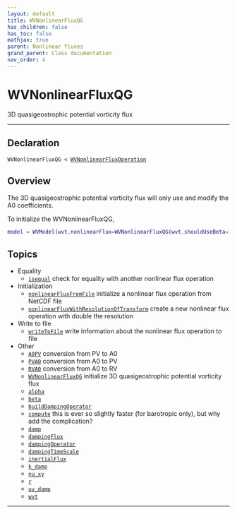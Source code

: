 ```yaml
---
layout: default
title: WVNonlinearFluxQG
has_children: false
has_toc: false
mathjax: true
parent: Nonlinear fluxes
grand_parent: Class documentation
nav_order: 4
---
```


#  WVNonlinearFluxQG

3D quasigeostrophic potential vorticity flux


---

## Declaration

<div class="language-matlab highlighter-rouge"><div class="highlight"><pre class="highlight"><code>WVNonlinearFluxQG < <a href="/classes/wvnonlinearfluxoperation/" title="WVNonlinearFluxOperation">WVNonlinearFluxOperation</a></code></pre></div></div>

## Overview
 
  The 3D quasigeostrophic potential vorticity flux will only use and
  modify the A0 coefficients.
 
  To initialize the WVNonlinearFluxQG,
 
  ```matlab
  model = WVModel(wvt,nonlinearFlux=WVNonlinearFluxQG(wvt,shouldUseBeta=1,uv_damp=wvt.uvMax));
  ```
 
    


## Topics
+ Equality
  + [`isequal`](/classes/nonlinear-fluxes/wvnonlinearfluxqg/isequal.html) check for equality with another nonlinear flux operation
+ Initialization
  + [`nonlinearFluxFromFile`](/classes/nonlinear-fluxes/wvnonlinearfluxqg/nonlinearfluxfromfile.html) initialize a nonlinear flux operation from NetCDF file
  + [`nonlinearFluxWithResolutionOfTransform`](/classes/nonlinear-fluxes/wvnonlinearfluxqg/nonlinearfluxwithresolutionoftransform.html) create a new nonlinear flux operation with double the resolution
+ Write to file
  + [`writeToFile`](/classes/nonlinear-fluxes/wvnonlinearfluxqg/writetofile.html) write information about the nonlinear flux operation to file
+ Other
  + [`A0PV`](/classes/nonlinear-fluxes/wvnonlinearfluxqg/a0pv.html) conversion from PV to A0
  + [`PVA0`](/classes/nonlinear-fluxes/wvnonlinearfluxqg/pva0.html) conversion from A0 to PV
  + [`RVA0`](/classes/nonlinear-fluxes/wvnonlinearfluxqg/rva0.html) conversion from A0 to RV
  + [`WVNonlinearFluxQG`](/classes/nonlinear-fluxes/wvnonlinearfluxqg/wvnonlinearfluxqg.html) initialize 3D quasigeostrophic potential vorticity flux
  + [`alpha`](/classes/nonlinear-fluxes/wvnonlinearfluxqg/alpha.html) 
  + [`beta`](/classes/nonlinear-fluxes/wvnonlinearfluxqg/beta.html) 
  + [`buildDampingOperator`](/classes/nonlinear-fluxes/wvnonlinearfluxqg/builddampingoperator.html) 
  + [`compute`](/classes/nonlinear-fluxes/wvnonlinearfluxqg/compute.html) this is ever so slightly faster (for barotropic only), but why add the complication?
  + [`damp`](/classes/nonlinear-fluxes/wvnonlinearfluxqg/damp.html) 
  + [`dampingFlux`](/classes/nonlinear-fluxes/wvnonlinearfluxqg/dampingflux.html) 
  + [`dampingOperator`](/classes/nonlinear-fluxes/wvnonlinearfluxqg/dampingoperator.html) 
  + [`dampingTimeScale`](/classes/nonlinear-fluxes/wvnonlinearfluxqg/dampingtimescale.html) 
  + [`inertialFlux`](/classes/nonlinear-fluxes/wvnonlinearfluxqg/inertialflux.html) 
  + [`k_damp`](/classes/nonlinear-fluxes/wvnonlinearfluxqg/k_damp.html) 
  + [`nu_xy`](/classes/nonlinear-fluxes/wvnonlinearfluxqg/nu_xy.html) 
  + [`r`](/classes/nonlinear-fluxes/wvnonlinearfluxqg/r.html) 
  + [`uv_damp`](/classes/nonlinear-fluxes/wvnonlinearfluxqg/uv_damp.html) 
  + [`wvt`](/classes/nonlinear-fluxes/wvnonlinearfluxqg/wvt.html) 


---